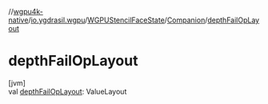 //[wgpu4k-native](../../../../index.md)/[io.ygdrasil.wgpu](../../index.md)/[WGPUStencilFaceState](../index.md)/[Companion](index.md)/[depthFailOpLayout](depth-fail-op-layout.md)

# depthFailOpLayout

[jvm]\
val [depthFailOpLayout](depth-fail-op-layout.md): ValueLayout
